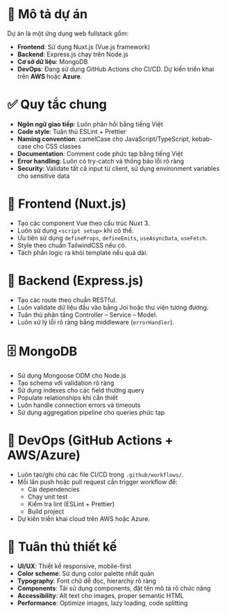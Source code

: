 <!-- Chỉ dẫn cho GitHub Copilot - LUÔN phản hồi bằng Tiếng Việt -->

<!-- Nội dung được tổng hợp từ các file riêng -->

<!-- START AUTO-GENERATED CONTENT -->

# 🧠 Mô tả dự án

Dự án là một ứng dụng web fullstack gồm:

- **Frontend**: Sử dụng Nuxt.js (Vue.js framework)
- **Backend**: Express.js chạy trên Node.js
- **Cơ sở dữ liệu**: MongoDB
- **DevOps**: Đang sử dụng GitHub Actions cho CI/CD. Dự kiến triển khai trên **AWS** hoặc **Azure**.

# ✅ Quy tắc chung

- **Ngôn ngữ giao tiếp**: Luôn phản hồi bằng tiếng Việt
- **Code style**: Tuân thủ ESLint + Prettier
- **Naming convention**: camelCase cho JavaScript/TypeScript, kebab-case cho CSS classes
- **Documentation**: Comment code phức tạp bằng tiếng Việt
- **Error handling**: Luôn có try-catch và thông báo lỗi rõ ràng
- **Security**: Validate tất cả input từ client, sử dụng environment variables cho sensitive data

# 🧩 Frontend (Nuxt.js)

- Tạo các component Vue theo cấu trúc Nuxt 3.
- Luôn sử dụng `<script setup>` khi có thể.
- Ưu tiên sử dụng `defineProps`, `defineEmits`, `useAsyncData`, `useFetch`.
- Style theo chuẩn TailwindCSS nếu có.
- Tách phần logic ra khỏi template nếu quá dài.

# 🔧 Backend (Express.js)

- Tạo các route theo chuẩn RESTful.
- Luôn validate dữ liệu đầu vào bằng Joi hoặc thư viện tương đương.
- Tuân thủ phân tầng Controller – Service – Model.
- Luôn xử lý lỗi rõ ràng bằng middleware (`errorHandler`).

# 🗄️ MongoDB

- Sử dụng Mongoose ODM cho Node.js
- Tạo schema với validation rõ ràng
- Sử dụng indexes cho các field thường query
- Populate relationships khi cần thiết
- Luôn handle connection errors và timeouts
- Sử dụng aggregation pipeline cho queries phức tạp

# 🚀 DevOps (GitHub Actions + AWS/Azure)

- Luôn tạo/ghi chú các file CI/CD trong `.github/workflows/`.
- Mỗi lần push hoặc pull request cần trigger workflow để:
  - Cài dependencies
  - Chạy unit test
  - Kiểm tra lint (ESLint + Prettier)
  - Build project
- Dự kiến triển khai cloud trên AWS hoặc Azure.

# 📐 Tuân thủ thiết kế

- **UI/UX**: Thiết kế responsive, mobile-first
- **Color scheme**: Sử dụng color palette nhất quán
- **Typography**: Font chữ dễ đọc, hierarchy rõ ràng
- **Components**: Tái sử dụng components, đặt tên mô tả rõ chức năng
- **Accessibility**: Alt text cho images, proper semantic HTML
- **Performance**: Optimize images, lazy loading, code splitting

<!-- END AUTO-GENERATED CONTENT -->
